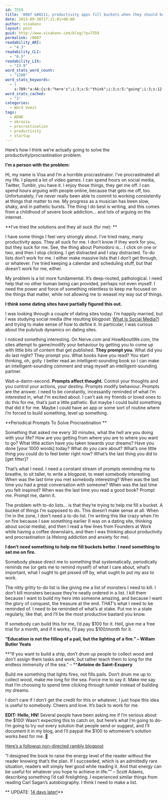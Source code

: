 ```yaml
---
id: 7559
title: '0087 &#8211; productivity apps fill buckets when they should be lighting fires'
date: 2013-09-30T17:11:01+00:00
author: visakanv
layout: post
guid: http://www.visakanv.com/blog/?p=7559
permalink: /0087
readability_ARI:
  - "4.3"
readability_CLI:
  - "6.5"
readability_LIX:
  - "23.9"
word_stats_word_count:
  - "1208"
word_stats_keywords:
  - |
    s:789:"a:46:{s:6:"here's";i:3;s:5:"think";i:3;s:5:"going";i:3;s:12:"productivity";i:3;s:15:"procrastination";i:3;s:7:"problem";i:4;s:4:"life";i:3;s:5:"spend";i:3;s:6:"social";i:4;s:5:"media";i:4;s:6:"things";i:7;s:6:"people";i:4;s:7:"because";i:5;s:5:"thing";i:4;s:4:"book";i:4;s:5:"tried";i:3;s:4:"suck";i:3;s:4:"feel";i:3;s:4:"work";i:7;s:5:"lists";i:3;s:4:"make";i:7;s:8:"whatever";i:3;s:4:"need";i:12;s:4:"help";i:3;s:6:"dating";i:4;s:5:"sites";i:4;s:8:"blogpost";i:3;s:11:"interesting";i:3;s:6:"little";i:4;s:6:"prompt";i:4;s:4:"read";i:4;s:8:"thinking";i:3;s:11:"intelligent";i:3;s:8:"sounding";i:3;s:7:"prompts";i:5;s:8:"reminded";i:3;s:5:"build";i:6;s:4:"want";i:4;s:4:"care";i:3;s:6:"what's";i:4;s:4:"time";i:5;s:4:"list";i:5;s:4:"like";i:3;s:4:"fire";i:3;s:4:"kill";i:3;s:4:"i'll";i:4;}";
word_stats_cached:
  - "1"
categories:
  - Word Vomit
tags:
  - ADHD
  - akrasia
  - procrastination
  - productivity
  - startup
---
```

Here&#8217;s how I think we&#8217;re actually going to solve the productivity/procrastination problem.

**I&#8217;m a person with the problem:**

Hi, my name is Visa and I&#8217;m a horrible procrastinator. I&#8217;ve procrastinated all my life. I played a lot of video games. I can spend hours on social media, Twitter, Tumblr, you have it. I enjoy those things, they get me off. I can spend hours arguing with people online, because that gets me off, too. Unfortunately, I&#8217;ve never really been able to commit to working consistently at things that matter to me. My progress as a musician has been slow, shaky, and in pathetic bursts. The thing I do best is writing, and this comes from a childhood of severe book addiction&#8230; and lots of arguing on the internet.

**I&#8217;ve tried the solutions and they all suck (for me): **

I have some things I feel very strongly about. I&#8217;ve tried many, many productivity apps. They all suck for me. I don&#8217;t know if they work for you, but they suck for me. See, the thing about Pomodoro is&#8230; I click on one or two, and then I stop clicking. I get distracted and I stay distracted. To-do lists don&#8217;t work for me. I either make massive lists that I don&#8217;t get through, or whatever. I&#8217;ve tried keeping a calendar and scheduling stuff, but that doesn&#8217;t work for me, either.

My problem is a lot more fundamental. It&#8217;s deep-rooted, pathological. I need help that no other human being can provided, perhaps not even myself. I need the power and force of something relentless to keep me focused on the things that matter, while not allowing me to weasel my way out of things.

**I think some dating sites have partially figured this out.**

I was looking through a couple of dating sites today. I&#8217;m happily married, but I was studying social media (the resulting blogpost: [What Is Social Media?](http://blog.referralcandy.com/2013/09/30/what-is-social-media/)) and trying to make sense of how to define it. In particular, I was curious about the pub/sub dynamics on dating sites.

I noticed something interesting. On Nerve.com and HowAboutWe.com, the sites attempt to game/modify your behaviour by getting you to come up with little bits of content that get published. **They prompt you.** What did you do last night? They prompt you. What books have you read? You start thinking, oh, golly. I better read an intelligent-sounding book so I can make an intelligent-sounding comment and snag myself an intelligent-sounding partner.

Wait-a-damn-second. **Prompts affect thought.** Control your thoughts and you control your actions, your destiny. Prompts modify behaviour. Prompts are the answer. I need to be constantly, incessantly reminded of what I&#8217;m interested in, what I&#8217;m excited about. I can&#8217;t ask my friends or loved ones to do this for me, that&#8217;s just a little pathetic. But maybe I could build something that did it for me. Maybe I could have an app or some sort of routine where I&#8217;m forced to build something, level up something.

**Periodical Prompts To Solve Procrastination **

Something that asked me every 30 minutes, what the hell are you doing with your life? How are you getting from where you are to where you want to go? What little action have you taken towards your dreams? Have you done [your 1000 words] today? What do you care about? What&#8217;s one little thing you could do to feel beter right now? What&#8217;s the last thing you did to [get fitter]?

That&#8217;s what I need. I need a constant stream of prompts reminding me to breathe, to sit taller, to write a blogpost, to meet somebody interesting. When was the last time you met somebody interesting? When was the last time you had a great conversation with someone? When was the last time you felt inspired? When was the last time you read a good book? Prompt me. Prompt me, damn it.

The problem with to-do lists&#8230; is that they&#8217;re trying to help me fill a bucket. A bucket of things I&#8217;m supposed to do. This doesn&#8217;t make sense at all. When I&#8217;m in the zone, I don&#8217;t need a to-do list. I&#8217;m writing this like crazy when I&#8217;m on fire because I saw something earlier (I was on a dating site, thinking about social media), and then I read a few lines from Founders at Work while having a coffee downstairs, and then I was thinking about productivity and procrastination (a lifelong addiction and anxiety for me).

**I don&#8217;t need something to help me fill buckets better. I need something to set me on fire.**

Somebody please direct me to something that systematically, periodically reminds me (or gets me to remind myself) of what I care about, what&#8217;s important, what I ought to get pissed off by, what ought to put my ass to work.

The nitty gritty to-do list is like giving me a list of monsters I need to kill. I don&#8217;t kill monsters because they&#8217;re neatly ordered in a list. I kill them because I want to build my hero into someone amazing, and because I want the glory of conquest, the treasure at the end. THAT&#8217;s what I need to be reminded of. I need to be reminded of what&#8217;s at stake. Put me in a state regularly, like that, and I&#8217;ll be the most productive bastard you know.

If somebody can build this for me, I&#8217;d pay $100 for it. Hell, give me a free trial for a month, and if it works, I&#8217;ll pay you $100/month for it.

**&#8220;Education is not the filling of a pail, but the lighting of a fire.&#8221; &#8211; Willam Butler Yeats**

**&#8220;If you want to build a ship, don&#8217;t drum up people to collect wood and don&#8217;t assign them tasks and work, but rather teach them to long for the endless immensity of the sea.&#8221; &#8211; ****Antoine de Saint-Exupery**

Build me something that lights fires, not fills pails. Don&#8217;t drum me up to collect wood, make me long for the sea. Force me to say it. Make me say that I&#8217;m choosing to spend time clicking through tumblr instead of building my dreams.

I don&#8217;t care if I don&#8217;t get the credit for this or whatever, I just hope this idea is useful to somebody. Cheers and love. It&#8217;s back to work for me.

**EDIT: Hello, HN!** Several people have been asking me if I&#8217;m serious about the $100! Wasn&#8217;t expecting this to catch on, but here&#8217;s what I&#8217;m going to do- I&#8217;m going to try out every solution that people send or suggest, and I&#8217;ll document it in my blog, and I&#8217;ll paypal the $100 to whomever&#8217;s solution works best for me. 🙂

[Here&#8217;s a followup non-directed rambly blogpost](http://www.visakanv.com/blog/2013/10/0087-a-new-day-story-of-the-bum/)

&#8220;I designed the book to raise the energy level of the reader without the reader knowing that’s the plan. If I succeeded, which is an admittedly rare situation, readers will simply feel good while reading it. And that energy can be useful for whatever you hope to achieve in life.”&#8221; &#8211; Scott Adams, describing something I&#8217;d call firelighting. I experienced similar things from reading Carl Sagan&#8217;s autobiography. I think I need to make a list.

** UPDATE: [14 days later!](http://www.visakanv.com/blog/2013/10/0100-14-days-later/)**